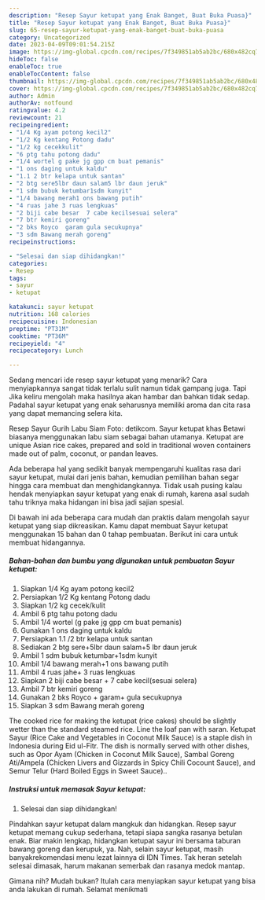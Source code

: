 ```yaml
---
description: "Resep Sayur ketupat yang Enak Banget, Buat Buka Puasa}"
title: "Resep Sayur ketupat yang Enak Banget, Buat Buka Puasa}"
slug: 65-resep-sayur-ketupat-yang-enak-banget-buat-buka-puasa
category: Uncategorized
date: 2023-04-09T09:01:54.215Z
image: https://img-global.cpcdn.com/recipes/7f349851ab5ab2bc/680x482cq70/sayur-ketupat-foto-resep-utama.jpg
hideToc: false
enableToc: true
enableTocContent: false
thumbnail: https://img-global.cpcdn.com/recipes/7f349851ab5ab2bc/680x482cq70/sayur-ketupat-foto-resep-utama.jpg
cover: https://img-global.cpcdn.com/recipes/7f349851ab5ab2bc/680x482cq70/sayur-ketupat-foto-resep-utama.jpg
author: Admin
authorAv: notfound
ratingvalue: 4.2
reviewcount: 21
recipeingredient:
- "1/4 Kg ayam potong kecil2"
- "1/2 Kg kentang Potong dadu"
- "1/2 kg cecekkulit"
- "6 ptg tahu potong dadu"
- "1/4 wortel g pake jg gpp cm buat pemanis"
- "1 ons daging untuk kaldu"
- "1.1 2 btr kelapa untuk santan"
- "2 btg sere5lbr daun salam5 lbr daun jeruk"
- "1 sdm bubuk ketumbar1sdm kunyit"
- "1/4 bawang merah1 ons bawang putih"
- "4 ruas jahe 3 ruas lengkuas"
- "2 biji cabe besar  7 cabe kecilsesuai selera"
- "7 btr kemiri goreng"
- "2 bks Royco  garam gula secukupnya"
- "3 sdm Bawang merah goreng"
recipeinstructions:

- "Selesai dan siap dihidangkan!"
categories:
- Resep
tags:
- sayur
- ketupat

katakunci: sayur ketupat 
nutrition: 168 calories
recipecuisine: Indonesian
preptime: "PT31M"
cooktime: "PT36M"
recipeyield: "4"
recipecategory: Lunch

---
```



Sedang mencari ide resep sayur ketupat yang menarik? Cara menyiapkannya sangat tidak terlalu sulit namun tidak gampang juga. Tapi Jika keliru mengolah maka hasilnya akan hambar dan bahkan tidak sedap. Padahal sayur ketupat yang enak seharusnya memiliki aroma dan cita rasa yang dapat memancing selera kita.


Resep Sayur Gurih Labu Siam Foto: detikcom. Sayur ketupat khas Betawi biasanya menggunakan labu siam sebagai bahan utamanya. Ketupat are unique Asian rice cakes, prepared and sold in traditional woven containers made out of palm, coconut, or pandan leaves.

Ada beberapa hal yang sedikit banyak mempengaruhi kualitas rasa dari sayur ketupat, mulai dari jenis bahan, kemudian pemilihan bahan segar hingga cara membuat dan menghidangkannya. Tidak usah pusing kalau hendak menyiapkan sayur ketupat yang enak di rumah, karena asal sudah tahu triknya maka hidangan ini bisa jadi sajian spesial.


Di bawah ini ada beberapa cara mudah dan praktis dalam mengolah sayur ketupat yang siap dikreasikan. Kamu dapat membuat Sayur ketupat menggunakan 15 bahan dan 0 tahap pembuatan. Berikut ini cara untuk membuat hidangannya.

<!--inarticleads1-->

##### Bahan-bahan dan bumbu yang digunakan untuk pembuatan Sayur ketupat:

1. Siapkan 1/4 Kg ayam potong kecil2
1. Persiapkan 1/2 Kg kentang Potong dadu
1. Siapkan 1/2 kg cecek/kulit
1. Ambil 6 ptg tahu potong dadu
1. Ambil 1/4 wortel (g pake jg gpp cm buat pemanis)
1. Gunakan 1 ons daging untuk kaldu
1. Persiapkan 1.1 /2 btr kelapa untuk santan
1. Sediakan 2 btg sere+5lbr daun salam+5 lbr daun jeruk
1. Ambil 1 sdm bubuk ketumbar+1sdm kunyit
1. Ambil 1/4 bawang merah+1 ons bawang putih
1. Ambil 4 ruas jahe+ 3 ruas lengkuas
1. Siapkan 2 biji cabe besar + 7 cabe kecil(sesuai selera)
1. Ambil 7 btr kemiri goreng
1. Gunakan 2 bks Royco + garam+ gula secukupnya
1. Siapkan 3 sdm Bawang merah goreng


The cooked rice for making the ketupat (rice cakes) should be slightly wetter than the standard steamed rice. Line the loaf pan with saran. Ketupat Sayur (Rice Cake and Vegetables in Coconut Milk Sauce) is a staple dish in Indonesia during Eid ul-Fitr. The dish is normally served with other dishes, such as Opor Ayam (Chicken in Coconut Milk Sauce), Sambal Goreng Ati/Ampela (Chicken Livers and Gizzards in Spicy Chili Cocount Sauce), and Semur Telur (Hard Boiled Eggs in Sweet Sauce).. 

<!--inarticleads2-->

##### Instruksi untuk memasak Sayur ketupat:


1. Selesai dan siap dihidangkan!

Pindahkan sayur ketupat dalam mangkuk dan hidangkan. Resep sayur ketupat memang cukup sederhana, tetapi siapa sangka rasanya betulan enak. Biar makin lengkap, hidangkan ketupat sayur ini bersama taburan bawang goreng dan kerupuk, ya. Nah, selain sayur ketupat, masih banyakrekomendasi menu lezat lainnya di IDN Times. Tak heran setelah selesai dimasak, harum makanan semerbak dan rasanya medok mantap. 

Gimana nih? Mudah bukan? Itulah cara menyiapkan sayur ketupat yang bisa anda lakukan di rumah. Selamat menikmati
